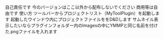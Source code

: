自己責任です  今のバージョンはここ以外から配布しないでください  商用等は自由です  使い方  ツールバーからプロジェクトリスト（MyToolPlugin）を起動します  起動したウインドウ内にプロジェクトファイルををD&Dします  サムネイル表示したいならプラグインフォルダー内のImagesの中にYMMPと同じ名前を付けた.pngファイルを入れます
